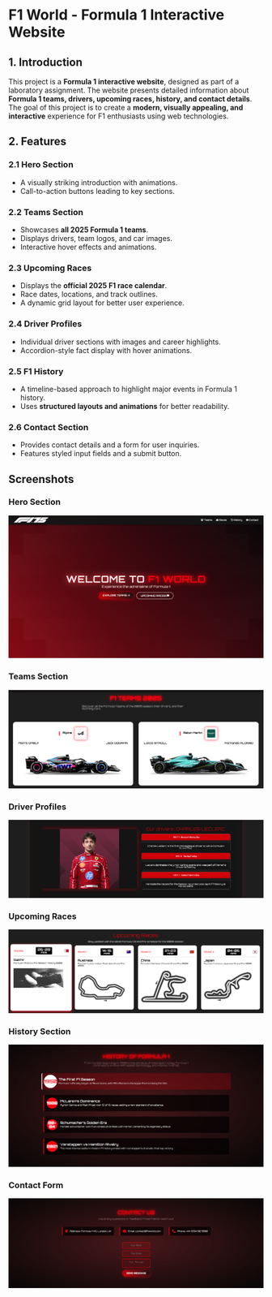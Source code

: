 # F1 World - Formula 1 Interactive Website

## 1. Introduction

This project is a **Formula 1 interactive website**, designed as part of a laboratory assignment. The website presents detailed information about **Formula 1 teams, drivers, upcoming races, history, and contact details**. The goal of this project is to create a **modern, visually appealing, and interactive** experience for F1 enthusiasts using web technologies.

## 2. Features

### 2.1 Hero Section
- A visually striking introduction with animations.
- Call-to-action buttons leading to key sections.

### 2.2 Teams Section
- Showcases **all 2025 Formula 1 teams**.
- Displays drivers, team logos, and car images.
- Interactive hover effects and animations.

### 2.3 Upcoming Races
- Displays the **official 2025 F1 race calendar**.
- Race dates, locations, and track outlines.
- A dynamic grid layout for better user experience.

### 2.4 Driver Profiles
- Individual driver sections with images and career highlights.
- Accordion-style fact display with hover animations.

### 2.5 F1 History
- A timeline-based approach to highlight major events in Formula 1 history.
- Uses **structured layouts and animations** for better readability.

### 2.6 Contact Section
- Provides contact details and a form for user inquiries.
- Features styled input fields and a submit button.


## Screenshots
### Hero Section
![Hero Section](img/screenshots/hero-section.png)
### Teams Section
![Teams Section](img/screenshots/teams-section.png)
### Driver Profiles
![Driver Profiles](img/screenshots/driver-profiles.png)
### Upcoming Races
![Upcoming Races](img/screenshots/race-calendar.png)
### History Section
![F1 History](img/screenshots/history-section.png)
### Contact Form
![Contact Form](img/screenshots/contact-form.png)

